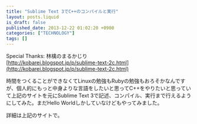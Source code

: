 ```yaml
---
title: "Sublime Text 3でC++のコンパイルと実行"
layout: posts.liquid
is_draft: false
published_date: 2013-12-22 01:02:20 +0900
categories: ["TECHNOLOGY"]
tags: []
---
```


Special Thanks: 林檎のまるかじり  
[http://kobarei.blogspot.jp/p/sublime-text-2c.html](http://kobarei.blogspot.jp/p/sublime-text-2c.html)

時間をつくることができなくてLinuxの勉強もRubyの勉強もおろそかなんですが、個人的にもっと中身よりな言語をしたいと思ってC++をやりたいと思っていて上記のサイトを元にSublime Text 3で記述、コンパイル、実行まで行えるようにしてみた。まだHello Worldしかしていなけどもやってみました。

詳細は上記のサイトで。



